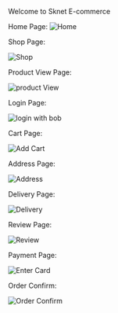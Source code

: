 Welcome to Sknet E-commerce


Home Page:
![Home](https://github.com/Rajesh-Kumar-Roy/Complete-AspCore-Angular2023/assets/37959048/121646b1-2b2c-4416-84cb-37ad8325b3b6)

Shop Page:

![Shop](https://github.com/Rajesh-Kumar-Roy/Complete-AspCore-Angular2023/assets/37959048/42cd2c9f-a1fa-446c-a798-a682b6ed79cd)


Product View Page:

![product View](https://github.com/Rajesh-Kumar-Roy/Complete-AspCore-Angular2023/assets/37959048/0324305a-c88b-4c1d-ac0a-2f3234ad8c95)

Login Page:

![login with bob](https://github.com/Rajesh-Kumar-Roy/Complete-AspCore-Angular2023/assets/37959048/bebee229-c4ea-4f26-89b5-89dbc998b520)

Cart Page:

![Add Cart](https://github.com/Rajesh-Kumar-Roy/Complete-AspCore-Angular2023/assets/37959048/b9123645-2656-42f9-9973-31ee90f9c40f)

Address Page: 

![Address](https://github.com/Rajesh-Kumar-Roy/Complete-AspCore-Angular2023/assets/37959048/12ea37bb-41ba-48fe-945e-498a7952f779)

Delivery Page:

![Delivery](https://github.com/Rajesh-Kumar-Roy/Complete-AspCore-Angular2023/assets/37959048/0b641a83-206d-42ab-ba1d-0e54835d27ea)

Review Page:

![Review](https://github.com/Rajesh-Kumar-Roy/Complete-AspCore-Angular2023/assets/37959048/dc511884-1dfb-4669-a4d9-c0d441de0e2a)


Payment Page:

![Enter Card](https://github.com/Rajesh-Kumar-Roy/Complete-AspCore-Angular2023/assets/37959048/dd3104f3-bffb-4d2e-9268-9ba4263ec273)

Order Confirm:

![Order Confirm](https://github.com/Rajesh-Kumar-Roy/Complete-AspCore-Angular2023/assets/37959048/394d096e-53ad-4634-8d9f-a4c21529b958)
